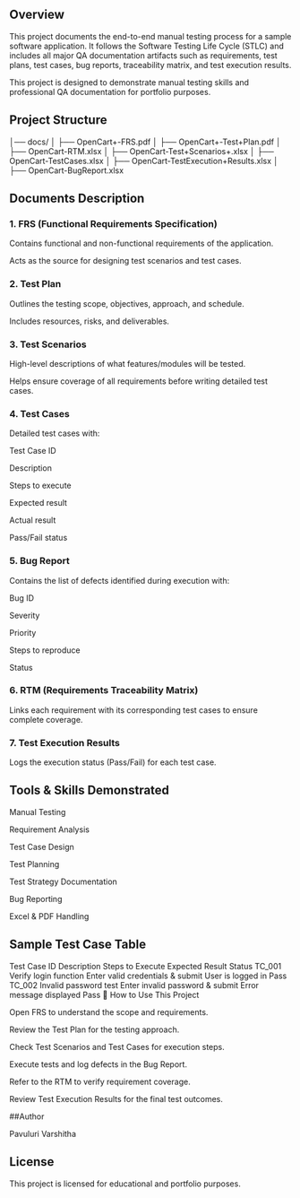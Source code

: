 ## Overview

This project documents the end-to-end manual testing process for a sample software application.
It follows the Software Testing Life Cycle (STLC) and includes all major QA documentation artifacts such as requirements, test plans, test cases, bug reports, traceability matrix, and test execution results.

This project is designed to demonstrate manual testing skills and professional QA documentation for portfolio purposes.

## Project Structure
│── docs/
│   ├── OpenCart+-FRS.pdf
│   ├── OpenCart+-Test+Plan.pdf
│   ├── OpenCart-RTM.xlsx
│   ├── OpenCart-Test+Scenarios+.xlsx 
│   ├── OpenCart-TestCases.xlsx
│   ├── OpenCart-TestExecution+Results.xlsx
│   ├──  OpenCart-BugReport.xlsx

## Documents Description
### 1. FRS (Functional Requirements Specification)

Contains functional and non-functional requirements of the application.

Acts as the source for designing test scenarios and test cases.

### 2. Test Plan

Outlines the testing scope, objectives, approach, and schedule.

Includes resources, risks, and deliverables.

### 3. Test Scenarios

High-level descriptions of what features/modules will be tested.

Helps ensure coverage of all requirements before writing detailed test cases.

### 4. Test Cases

Detailed test cases with:

Test Case ID

Description

Steps to execute

Expected result

Actual result

Pass/Fail status

### 5. Bug Report

Contains the list of defects identified during execution with:

Bug ID

Severity

Priority

Steps to reproduce

Status

### 6. RTM (Requirements Traceability Matrix)

Links each requirement with its corresponding test cases to ensure complete coverage.

### 7. Test Execution Results

Logs the execution status (Pass/Fail) for each test case.

## Tools & Skills Demonstrated

Manual Testing

Requirement Analysis

Test Case Design

Test Planning

Test Strategy Documentation

Bug Reporting

Excel & PDF Handling

## Sample Test Case Table
Test Case ID	Description	Steps to Execute	Expected Result	Status
TC_001	Verify login function	Enter valid credentials & submit	User is logged in	Pass
TC_002	Invalid password test	Enter invalid password & submit	Error message displayed	Pass
🚀 How to Use This Project

Open FRS to understand the scope and requirements.

Review the Test Plan for the testing approach.

Check Test Scenarios and Test Cases for execution steps.

Execute tests and log defects in the Bug Report.

Refer to the RTM to verify requirement coverage.

Review Test Execution Results for the final test outcomes.

 ##Author

Pavuluri Varshitha


## License

This project is licensed for educational and portfolio purposes.
